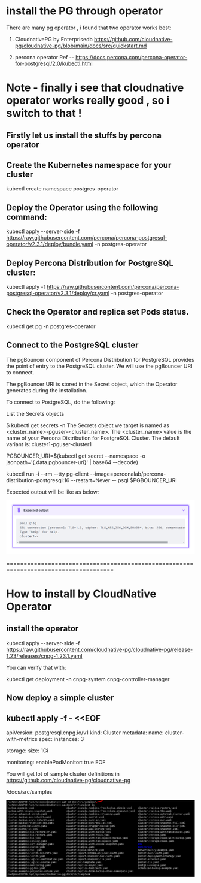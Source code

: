 # install the PG through operator
There are many pg operator , i found that two operator works best:
1. CloudnativePG by Enterprisedb
https://github.com/cloudnative-pg/cloudnative-pg/blob/main/docs/src/quickstart.md

2. percona operator
Ref -- https://docs.percona.com/percona-operator-for-postgresql/2.0/kubectl.html


Note - finally i see that cloudnative operator works really good , so i switch to that !
========================================================
## Firstly let us install the stuffs by percona operator


## Create the Kubernetes namespace for your cluster

kubectl create namespace postgres-operator

## Deploy the Operator using  the following command:

kubectl apply --server-side -f https://raw.githubusercontent.com/percona/percona-postgresql-operator/v2.3.1/deploy/bundle.yaml -n postgres-operator

## Deploy Percona Distribution for PostgreSQL cluster:

kubectl apply -f https://raw.githubusercontent.com/percona/percona-postgresql-operator/v2.3.1/deploy/cr.yaml -n postgres-operator

## Check the Operator and replica set Pods status.

kubectl get pg -n postgres-operator

## Connect to the PostgreSQL cluster

The pgBouncer  component of Percona Distribution for PostgreSQL provides the point of entry to the PostgreSQL cluster. We will use the pgBouncer URI to connect.

The pgBouncer URI is stored in the Secret  object, which the Operator generates during the installation.

To connect to PostgreSQL, do the following:

List the Secrets objects


$ kubectl get secrets -n <namespace>
The Secrets object we target is named as <cluster_name>-pguser-<cluster_name>. The <cluster_name> value is the name of your Percona Distribution for PostgreSQL Cluster. The default variant is: cluster1-pguser-cluster1

PGBOUNCER_URI=$(kubectl get secret <secret> --namespace <namespace> -o jsonpath='{.data.pgbouncer-uri}' | base64 --decode)


kubectl run -i --rm --tty pg-client --image=perconalab/percona-distribution-postgresql:16 --restart=Never -- psql $PGBOUNCER_URI

Expected outout will be like as below:

![alt text](image-19.png)



=====================================================================================
# How to install by CloudNative Operator 
## install the operator

kubectl apply --server-side -f \
  https://raw.githubusercontent.com/cloudnative-pg/cloudnative-pg/release-1.23/releases/cnpg-1.23.1.yaml

You can verify that with:

kubectl get deployment -n cnpg-system cnpg-controller-manager

## Now deploy a simple cluster 

kubectl apply -f - <<EOF
---
apiVersion: postgresql.cnpg.io/v1
kind: Cluster
metadata:
  name: cluster-with-metrics
spec:
  instances: 3

  storage:
    size: 1Gi

  monitoring:
    enablePodMonitor: true
EOF

You will get lot of sample clsuter definitions in 
https://github.com/cloudnative-pg/cloudnative-pg

/docs/src/samples

![alt text](image-20.png)

